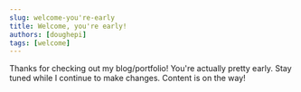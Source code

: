 ```yaml
---
slug: welcome-you're-early
title: Welcome, you're early!
authors: [doughepi]
tags: [welcome]
---
```


Thanks for checking out my blog/portfolio! You're actually pretty early. Stay tuned while I continue to make changes. Content is on the way!
